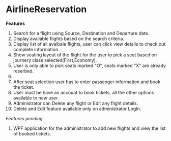 # AirlineReservation
**Features** </br>
<ol>
<li>
Search for a flight using Source, Destination and Departure date.
</li>
<li>
Display available flights based on the search criteria.
</li>
<li>
Display list of all avalbale flights, user can click view details to check out complete information.
</li>
<li>
Show seating layout of the flight for the user to pick a seat based on journery class selected(First,Economy).
</li>
<li>
User is only able to pick seats marked "O", seats marked "X" are already reserbed.
<li>
<li>
After seat selection user has to enter passenger information and book the ticket.
</li>
<li>
User must be have an account to book tickets, all the other options available to new user.
<li>
Administrator can Delete any flight or Edit any flight details.
</li>
<li>
Delete and Edit feature available only on administrator LogIn.
</li>
</ol>

*Features pending*
<ol>
<li>
WPF application for the administrator to add new flights and view the list of booked tickets.
</li>
</ol>
